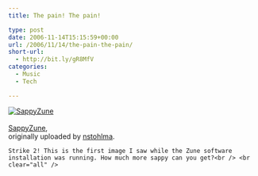 ```yaml
---
title: The pain! The pain!

type: post
date: 2006-11-14T15:15:59+00:00
url: /2006/11/14/the-pain-the-pain/
short-url:
  - http://bit.ly/gR8MfV
categories:
  - Music
  - Tech

---
```

<div class='microid-mailto+http:sha1:5eec16d4bb2856f3f5d7389fe310b21a2632c2f2'>
  <div class="flickr-frame">
    <a href="http://www.flickr.com/photos/cavort/297343240/" title="photo sharing"><img src="http://static.flickr.com/106/297343240_ddd3e2b8e2_t.jpg" class="flickr-photo" alt="SappyZune" /></a><br /> <span class="flickr-caption"><br /> <a href="http://www.flickr.com/photos/cavort/297343240/">SappyZune</a>,<br /> originally uploaded by <a href="http://www.flickr.com/people/cavort/">nstohlma</a>.<br /> </span>
  </div>
  
  
    Strike 2! This is the first image I saw while the Zune software installation was running. How much more sappy can you get?<br /> <br clear="all" />
  
